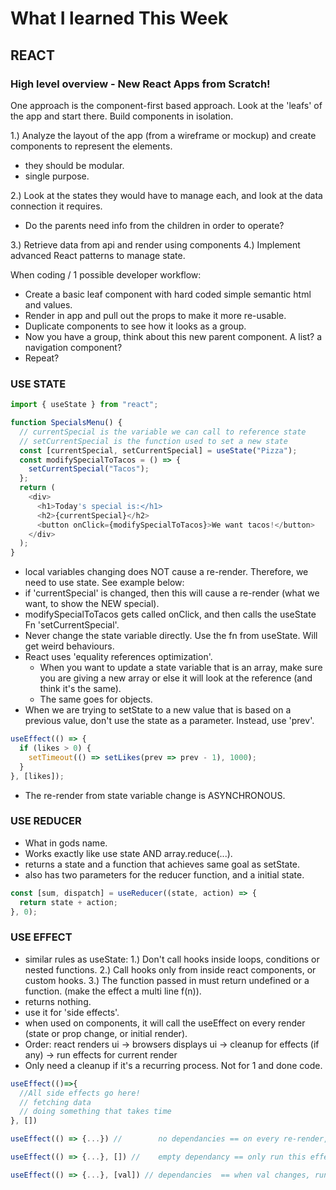 # What I learned This Week

## REACT

### High level overview - New React Apps from Scratch!

One approach is the component-first based approach.  Look at the 'leafs' of the app and start there.  Build components in isolation.

1.) Analyze the layout of the app (from a wireframe or mockup) and create components to represent the elements.
* they should be modular.
* single purpose.

2.) Look at the states they would have to manage each, and look at the data connection it requires.
* Do the parents need info from the children in order to operate?

3.) Retrieve data from api and render using components
4.) Implement advanced React patterns to manage state.

When coding / 1 possible developer workflow:

* Create a basic leaf component with hard coded simple semantic html and values.
* Render in app and pull out the props to make it more re-usable.
* Duplicate components to see how it looks as a group.
* Now you have a group, think about this new parent component.  A list?  a navigation component?
* Repeat?

### USE STATE

```js
import { useState } from "react";

function SpecialsMenu() {
  // currentSpecial is the variable we can call to reference state
  // setCurrentSpecial is the function used to set a new state
  const [currentSpecial, setCurrentSpecial] = useState("Pizza");
  const modifySpecialToTacos = () => {
    setCurrentSpecial("Tacos");
  };
  return (
    <div>
      <h1>Today's special is:</h1>
      <h2>{currentSpecial}</h2>
      <button onClick={modifySpecialToTacos}>We want tacos!</button>
    </div>
  );
}
```

* local variables changing does NOT cause a re-render.  Therefore, we need to use state.  See example below:
* if 'currentSpecial' is changed, then this will cause a re-render (what we want, to show the NEW special).
* modifySpecialToTacos gets called onClick, and then calls the useState Fn 'setCurrentSpecial'.
* Never change the state variable directly.  Use the fn from useState.  Will get weird behaviours.
* React uses 'equality references optimization'.  
  * When you want to update a state variable that is an array, make sure you are giving a new array or else it will look at the reference (and think it's the same).
  * The same goes for objects.
* When we are trying to setState to a new value that is based on a previous value, don't use the state as a parameter.  Instead, use 'prev'.

```js
useEffect(() => {
  if (likes > 0) {
    setTimeout(() => setLikes(prev => prev - 1), 1000);
  }
}, [likes]);
```



* The re-render from state variable change is ASYNCHRONOUS.


### USE REDUCER

* What in gods name.
* Works exactly like use state AND array.reduce(...).
* returns a state and a function that achieves same goal as setState.
* also has two parameters for the reducer function, and a initial state.

```js
const [sum, dispatch] = useReducer((state, action) => {
  return state + action;
}, 0);

```

### USE EFFECT

* similar rules as useState:
  1.) Don't call hooks inside loops, conditions or nested functions.
  2.) Call hooks only from inside react components, or custom hooks.
  3.) The function passed in must return undefined or a function.  (make the effect a multi line f(n)).
* returns nothing.
* use it for 'side effects'.
* when used on components, it will call the useEffect on every render (state or prop change, or initial render).
* Order: react renders ui -> browsers displays ui -> cleanup for effects (if any) -> run effects for current render
* Only need a cleanup if it's a recurring process.  Not for 1 and done code.


```js
useEffect(()=>{
  //All side effects go here!
  // fetching data
  // doing something that takes time
}, [])

useEffect(() => {...}) //        no dependancies == on every re-render, run this effect

useEffect(() => {...}, []) //    empty dependancy == only run this effect on the initial (after) render, and never do it again

useEffect(() => {...}, [val]) // dependancies  == when val changes, run this effect, if any other state changes, do not run this effect
```

